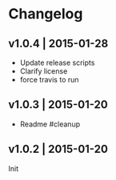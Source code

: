 # Changelog

## v1.0.4 | 2015-01-28
* Update release scripts
* Clarify license
* force travis to run

## v1.0.3 | 2015-01-20
* Readme #cleanup

## v1.0.2 | 2015-01-20
Init





